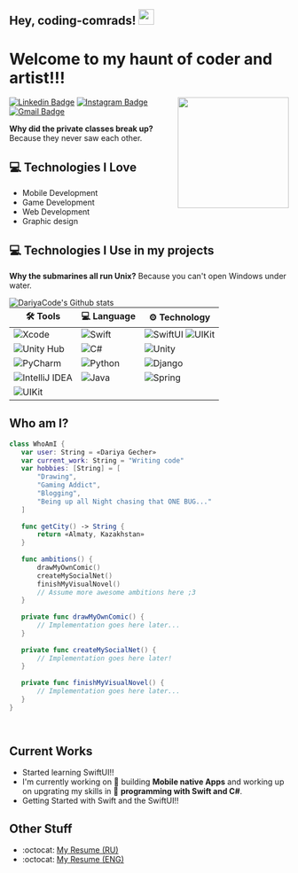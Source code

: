 ## Hey, coding-comrads!  <img src="https://media.giphy.com/media/hvRJCLFzcasrR4ia7z/giphy.gif" width="28px" height="28px">

<h1>Welcome to my haunt of coder and artist!!!</h1> 


<img align='right' src='https://octodex.github.com/images/hula_loop_octodex03.gif' width='200'>

[![Linkedin Badge](https://img.shields.io/badge/-DariyaGecher-blue?style=flat-square&logo=Linkedin&logoColor=white&link=https://www.linkedin.com/in/dariya-gecher/)](https://www.linkedin.com/in/dariya-gecher/)
[![Instagram Badge](https://img.shields.io/badge/-dariya.gecher-e4405f?style=flat-square&logo=Instagram&logoColor=white&link=https://www.instagram.com/dariya.gecher/)](https://www.instagram.com/dariya.gecher/)
[![Gmail Badge](https://img.shields.io/badge/-dariya.gecher@gmail.com-d14836?style=flat-square&logo=Gmail&logoColor=white&link=mailto:dariya.gecher@gmail.com)](mailto:dariya.gecher@gmail.com)

<div style="text-align: left"><p><b>Why did the private classes break up?</b> Because they never saw each other.</p></div>

## :computer: Technologies I Love
* Mobile Development
* Game Development
* Web Development
* Graphic design

## :computer: Technologies I Use in my projects

<div style="text-align: left"><p><b>Why the submarines all run Unix?</b> Because you can't open Windows under water.</p></div>

  <img align="left" src="http://github-readme-streak-stats.herokuapp.com?user=DariyaCode&theme=dark&background=000000" alt="DariyaCode's Github stats" />

<!-- START OF PROFILE STACK, DO NOT REMOVE -->
| 🛠 **Tools** | 💻 **Language** | ⚙️ **Technology** | 
| - | - | - |
| ![Xcode](https://img.shields.io/badge/-Xcode-000?&logo=Xcode) | ![Swift](https://img.shields.io/badge/-Swift-000?&logo=Swift) | ![SwiftUI](https://img.shields.io/badge/-SwiftUI-000?) ![UIKit](https://img.shields.io/badge/UIKit-Storyboard-black) | 
| ![Unity Hub](https://img.shields.io/badge/-UnityHub-000?&logo=Unity) | ![C#](https://img.shields.io/badge/C%23-000?&logo=C%23) | ![Unity](https://img.shields.io/badge/-Unity-000?&logo=Unity) | 
| ![PyCharm](https://img.shields.io/badge/-PyCharm-000?&logo=PyCharm) | ![Python](https://img.shields.io/badge/-Python-000?&logo=Python) | ![Django](https://img.shields.io/badge/-Django-000?&logo=Django) | 
| ![IntelliJ IDEA](https://img.shields.io/badge/-IntelliJIDEA-000?&logo=IntelliJ) | ![Java](https://img.shields.io/badge/-Java-000?&logo=Java&logoColor=007396) | ![Spring](https://img.shields.io/badge/-Spring-000?&logo=Spring) | 
| ![UIKit](https://img.shields.io/badge/OS-MacOS-black) | | 
<!-- END OF PROFILE STACK, DO NOT REMOVE -->





 ## Who am I?
 ```swift
 class WhoAmI {
    var user: String = «Dariya Gecher»
    var current_work: String = "Writing code"
    var hobbies: [String] = [
        "Drawing",
        "Gaming Addict",
        "Blogging",
        "Being up all Night chasing that ONE BUG..."
    ]
    
    func getCity() -> String {
        return «Almaty, Kazakhstan»
    }
    
    func ambitions() {
        drawMyOwnComic()
        createMySocialNet()
        finishMyVisualNovel()
        // Assume more awesome ambitions here ;3
    }
    
    private func drawMyOwnComic() {
        // Implementation goes here later...
    }
    
    private func createMySocialNet() {
        // Implementation goes here later!
    }
    
    private func finishMyVisualNovel() {
        // Implementation goes here later...
    }
}

	
 ```
 
## Current Works
 * Started learning SwiftUI!!
 * I'm currently working on 📱 building **Mobile native Apps** and working up on upgrating my skills in 🚀 **programming with Swift and C#**.
 * Getting Started with Swift and the SwiftUI!!
 
## Other Stuff
  - :octocat: [My Resume (RU)](https://drive.google.com/drive/folders/1zlUKiCwYcZiwcSy0-GBqbsDDlqCAswcQ?usp=sharing)
  - :octocat: [My Resume (ENG)](https://drive.google.com/drive/folders/1zlUKiCwYcZiwcSy0-GBqbsDDlqCAswcQ?usp=sharing)



 
